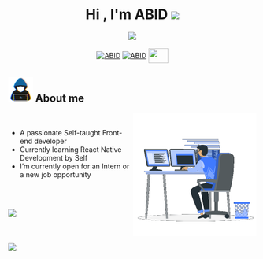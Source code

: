 <h1 align="center"><b>Hi , I'm ABID </b><img src="https://media.giphy.com/media/hvRJCLFzcasrR4ia7z/giphy.gif" width="35"></h1>

<p align="center">
  <a href="https://github.com/TalhaAbid1"><img src="https://readme-typing-svg.herokuapp.com?font=Time+New+Roman&color=cyan&size=25&center=true&vCenter=true&width=600&height=100&lines=Assalamu+O+Alaikum+Warahmatullah..&hearts;++;Self-taught+Front-End+Developer,;Computer+Science+Student,;Active+Learner/Researcher,;Love+to+learn+new+stuffs..<3"></a>
<br>
<p align="center">
<a href="https://www.linkedin.com/in/talha-abid-1b563b253/?originalSubdomain=pk" target="blank"><img align="center" src="https://cdn.jsdelivr.net/npm/simple-icons@3.0.1/icons/linkedin.svg" alt="ABID" height="30" width="40" /></a>
<a href="https://www.facebook.com/talha.abid.100" target="blank"><img align="center" src="https://cdn.jsdelivr.net/npm/simple-icons@3.0.1/icons/facebook.svg" alt="ABID" height="30" width="40" /></a>
<a href = "mailto: talhaabid353@gmail.com"><img align="center" src="https://simpleicons.org/icons/gmail.svg" height="30" width="40" /></a>
<br>

## <picture><img src = "https://github.com/0xAbdulKhalid/0xAbdulKhalid/raw/main/assets/mdImages/about_me.gif" width = 50px></picture> **About me**

<picture> <img align="right" src="https://github.com/0xAbdulKhalid/0xAbdulKhalid/raw/main/assets/mdImages/Right_Side.gif" width = 250px></picture>

<br>

- A passionate Self-taught Front-end developer
- Currently learning React Native Development by Self
- I’m currently open for an Intern or a new job opportunity

<br><br>

<img src="https://user-images.githubusercontent.com/73097560/115834477-dbab4500-a447-11eb-908a-139a6edaec5c.gif"><br><br>

## <img src="https://media2.giphy.com/media/QssGEmpkyEOhBCb7e1/giphy.gif?cid=ecf05e47a0n3gi1bfqntqmob8g9aid1oyj2wr3ds3mg700bl&rid=giphy.gif" width ="25">

<br>   
